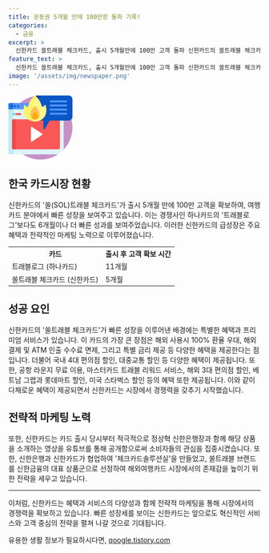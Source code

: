 ```yaml
---
title: 문동권 5개월 만에 100만장 돌파 기록!
categories:
  - 금융
excerpt: >
  신한카드 쏠트래블 체크카드, 출시 5개월만에 100만 고객 돌파 신한카드의 쏠트래블 체크카드가 출시 5개월 만에 100만 고객을 확보했다. 이는 하나카드의 트래블로그보다 6개월 더 빠른 성과를 달성했다. 쏠트래블 체크카드는 특별한 혜택을 제공하며, 이를 통해 경쟁력을 확보하고 있다. 신한은행은 해당 상품에 대한 전사적 지원을 이어가고 있으며, 쏠트래블 브랜드를 대표 상품군으로 성장시키는 전략을 펼치고 있다. 또한, 빅테크와의 협업을 통해 고객 가치를 높이는 방안을 모색 중이다.
feature_text: >
  신한카드 쏠트래블 체크카드, 출시 5개월만에 100만 고객 돌파 신한카드의 쏠트래블 체크카드가 출시 5개월 만에 100만 고객을 확보했다. 이는 하나카드의 트래블로그보다 6개월 더 빠른 성과를 달성했다. 쏠트래블 체크카드는 특별한 혜택을 제공하며, 이를 통해 경쟁력을 확보하고 있다. 신한은행은 해당 상품에 대한 전사적 지원을 이어가고 있으며, 쏠트래블 브랜드를 대표 상품군으로 성장시키는 전략을 펼치고 있다. 또한, 빅테크와의 협업을 통해 고객 가치를 높이는 방안을 모색 중이다.
image: '/assets/img/newspaper.png'
---
```


<p><img src="/assets/img/news.png" alt="rentncar 속보" /></p>

<h2>한국 카드시장 현황</h2>

<p data-ke-size="size16">신한카드의 '쏠(SOL)트래블 체크카드'가 출시 5개월 만에 100만 고객을 확보하여, 여행카드 분야에서 빠른 성장을 보여주고 있습니다. 이는 경쟁사인 하나카드의 '트래블로그'보다도 6개월이나 더 빠른 성과를 보여주었습니다. 이러한 신한카드의 급성장은 주요 혜택과 전략적인 마케팅 노력으로 이루어졌습니다.</p>

<table>
    <tr>
        <th>카드</th>
        <th>출시 후 고객 확보 시간</th>
    </tr>
    <tr>
        <td>트래블로그 (하나카드)</td>
        <td>11개월</td>
    </tr>
    <tr>
        <td>쏠트래블 체크카드 (신한카드)</td>
        <td>5개월</td>
    </tr>
</table>

<h2>성공 요인</h2>

<p data-ke-size="size16">신한카드의 '쏠트래블 체크카드'가 빠른 성장을 이루어낸 배경에는 특별한 혜택과 프리미엄 서비스가 있습니다. 이 카드의 가장 큰 장점은 해외 사용시 100% 환율 우대, 해외 결제 및 ATM 인출 수수료 면제, 그리고 특별 금리 제공 등 다양한 혜택을 제공한다는 점입니다. 더불어 국내 4대 편의점 할인, 대중교통 할인 등 다양한 혜택이 제공됩니다. 또한, 공항 라운지 무료 이용, 마스터카드 트래블 리워드 서비스, 해외 3대 편의점 할인, 베트남 그랩과 롯데마트 할인, 미국 스타벅스 할인 등의 혜택 또한 제공됩니다. 이와 같이 다채로운 혜택이 제공되면서 신한카드는 시장에서 경쟁력을 갖추기 시작했습니다.</p>

<h2>전략적 마케팅 노력</h2>

<p data-ke-size="size16">또한, 신한카드는 카드 출시 당시부터 적극적으로 정상혁 신한은행장과 함께 해당 상품을 소개하는 영상을 유튜브를 통해 공개함으로써 소비자들의 관심을 집중시켰습니다. 또한, 신한은행과 신한카드가 협업하여 '체크카드솔루션실'을 만들었고, 쏠트래블 브랜드를 신한금융의 대표 상품군으로 선정하여 해외여행카드 시장에서의 존재감을 높이기 위한 전략을 세우고 있습니다.</p>

<hr>

<p data-ke-size="size16">이처럼, 신한카드는 혜택과 서비스의 다양성과 함께 전략적 마케팅을 통해 시장에서의 경쟁력을 확보하고 있습니다. 빠른 성장세를 보이는 신한카드는 앞으로도 혁신적인 서비스와 고객 중심의 전략을 펼쳐 나갈 것으로 기대됩니다.</p>
유용한 생활 정보가 필요하시다면, <a href="https://qoogle.tistory.com" rel="dofollow">qoogle.tistory.com</a>


